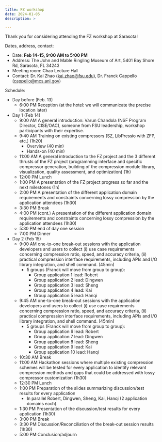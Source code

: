 ```yaml
---
title: FZ workshop
date: 2024-01-05
description: >

---
```


Thank you for considering attending the FZ workshop at Sarasota!


[//]: # (All slides for talks in the meeting can be found in this [shared folder]&#40;https://drive.google.com/drive/folders/1RyUrq8XNB2ZcXgecr63kk5hzK76WU7vp?usp=drive_link&#41;.)

Dates, address, contact:
+ Date: **Feb 14-15, 9:00 AM to 5:00 PM**
+ Address: The John and Mable Ringling Museum of Art, 5401 Bay Shore Rd, Sarasota, FL 34243
+ Meeting room: Chao Lecture Hall
+ Contact: Dr. Kai Zhao (kai.zhao@fsu.edu), Dr. Franck Cappello (cappello@mcs.anl.gov)

Schedule:

+ Day before (Feb. 13)
  + 6:00 PM Reception (at the hotel: we will communicate the precise location later)
+ Day 1 (Feb 14)
  + 9:00 AM A general introduction: Varun Chandola (NSF Program Director, CISE/OAC), someone from FSU leadership, workshop participants with their expertise.
  + 9:40 AM Training on existing compressors (SZ, LibPressio with ZFP, etc.) (1h20)
    + Overview (40 min)
    + Hands-on (40 min)
  + 11:00 AM A general introduction to the FZ project and the 3 different thrusts of the FZ project (programming interface and specific compressor generation, building of the compression module library, visualization, quality assessment, and optimization) (1h)
  + 12:00 PM Lunch
  + 1:00 PM A presentation of the FZ project progress so far and the next milestones (1h)
  + 2:00 PM A presentation of the different application domain requirements and constraints concerning lossy compression by the application attendees (1h30)
  + 3:30 PM Break
  + 4:00 PM (cont.) A presentation of the different application domain requirements and constraints concerning lossy compression by the application attendees (1h30)
  + 5:30 PM end of day one session
  + 7:00 PM Dinner
+ Day 2 (Feb 15)
  + 9:00 AM one-to-one break-out sessions with the application developers and users to collect (i) use case requirements concerning compression ratio, speed, and accuracy criteria, (ii) practical compression interface requirements, including APIs and I/O library integration, and shell command. (45min)
    + 5 groups (Franck will move from group to group):
      + Group application 1 lead: Robert
      + Group application 2 lead: Dingwen
      + Group application 3 lead: Sheng
      + Group application 4 lead: Kai
      + Group application 5 lead: Hanqi
  + 9:45 AM one-to-one break-out sessions with the application developers and users to collect (i) use case requirements concerning compression ratio, speed, and accuracy criteria, (ii) practical compression interface requirements, including APIs and I/O library integration, and shell command. (45min)
    + 5 groups (Franck will move from group to group):
      +  Group application 6 lead: Robert
      +  Group application 7 lead: Dingwen
      +  Group application 8 lead: Sheng
      +  Group application 9 lead: Kai
      +  Group application 10 lead: Hanqi
  + 10:30 AM Break
  + 11:00 AM Hackathon sessions where multiple existing compression schemes will be tested for every application to identify relevant compression methods and gaps that could be addressed with lossy compressor customization (1h30)
  + 12:30 PM Lunch
  + 1:00 PM Preparation of the slides summarizing discussion/test results for every application
    + In parallel Robert, Dingwen, Sheng, Kai, Hanqi (2 application domains each).
  + 1:30 PM Presentation of the discussion/test results for every application (1h30)
  + 3:00 PM Break
  + 3:30 PM Discussion/Reconciliation of the break-out session results (1h30)
  + 5:00 PM Conclusion/adjourn


